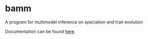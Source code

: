 bamm
====

A program for multimodel inference on speciation and trait evolution

Documentation can be found [here](http://bamm-project.org).
